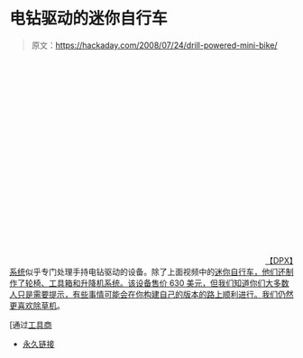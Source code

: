 # 电钻驱动的迷你自行车

> 原文：<https://hackaday.com/2008/07/24/drill-powered-mini-bike/>

<object width="450" height="364"><param name="movie" value="http://www.youtube.com/v/y8abvlYHK3Q&amp;hl=en&amp;fs=1&amp;rel=0&amp;color1=0x3a3a3a&amp;color2=0x999999"><param name="allowFullScreen" value="true"></object>
[【DPX】系统](http://www.dpxsystems.com/)似乎专门处理手持电钻驱动的设备。除了上面视频中的[迷你自行车，他们还制作了轮椅、工具箱和升降机系统。该设备售价 630 美元，但我们知道你们大多数人只是需要提示，有些事情可能会在你构建自己的版本的路上顺利进行。我们仍然更喜欢](http://www.youtube.com/watch?v=y8abvlYHK3Q)[除草机](http://www.hackaday.com/2008/06/06/wheels-and-weed-whackers/)。

[通过[工具商](http://toolmonger.com/2008/07/16/its-just-cool-cordless-drill-mini-bike/)

*   [永久链接](http://www.youtube.com/watch?v=y8abvlYHK3Q)